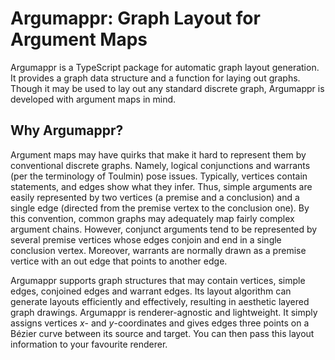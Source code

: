 # Argumappr: Graph Layout for Argument Maps

Argumappr is a TypeScript package for automatic graph layout generation. It provides a graph data structure and a function for laying out graphs. Though it may be used to lay out any standard discrete graph, Argumappr is developed with argument maps in mind.

## Why Argumappr?

Argument maps may have quirks that make it hard to represent them by conventional discrete graphs. Namely, logical conjunctions and warrants (per the terminology of Toulmin) pose issues. Typically, vertices contain statements, and edges show what they infer. Thus, simple arguments are easily represented by two vertices (a premise and a conclusion) and a single edge (directed from the premise vertex to the conclusion one). By this convention, common graphs may adequately map fairly complex argument chains. However, conjunct arguments tend to be represented by several premise vertices whose edges conjoin and end in a single conclusion vertex. Moreover, warrants are normally drawn as a premise vertice with an out edge that points to another edge.

Argumappr supports graph structures that may contain vertices, simple edges, conjoined edges and warrant edges. Its layout algorithm can generate layouts efficiently and effectively, resulting in aesthetic layered graph drawings. Argumappr is renderer-agnostic and lightweight. It simply assigns vertices _x_- and _y_-coordinates and gives edges three points on a Bézier curve between its source and target. You can then pass this layout information to your favourite renderer.
